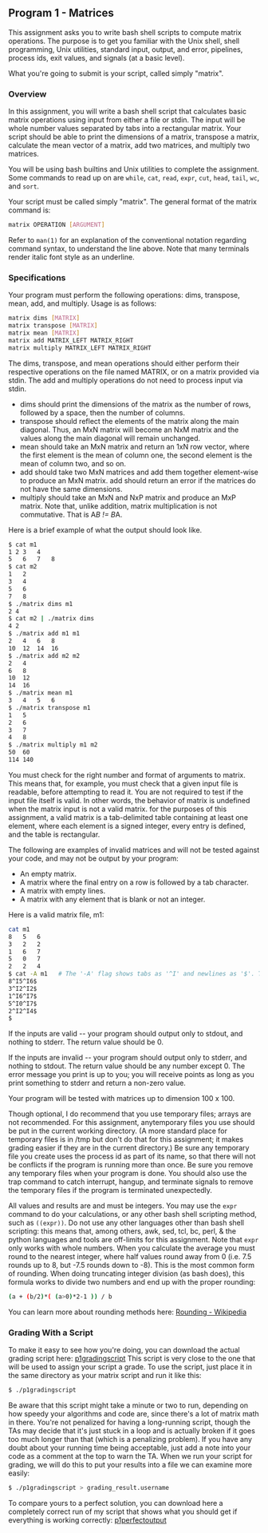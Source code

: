 ## Program 1 - Matrices
This assignment asks you to write bash shell scripts to compute matrix operations. The purpose is to get you familiar with the Unix shell, shell programming, Unix utilities, standard input, output, and error, pipelines, process ids, exit values, and signals (at a basic level).

What you're going to submit is your script, called simply "matrix".

### Overview
In this assignment, you will write a bash shell script that calculates basic matrix operations using input from either a file or stdin. The input will be whole number values separated by tabs into a rectangular matrix. Your script should be able to print the dimensions of a matrix, transpose a matrix, calculate the mean vector of a matrix, add two matrices, and multiply two matrices.

You will be using bash builtins and Unix utilities to complete the assignment. Some commands to read up on are `while`, `cat`,  `read`, `expr`, `cut`, `head`,  `tail`, `wc`, and `sort`.

Your script must be called simply "matrix". The general format of the matrix command is:
```bash
matrix OPERATION [ARGUMENT]
```
Refer to `man(1)` for an explanation of the conventional notation regarding command syntax, to understand the line above. Note that many terminals render italic font style as an underline.

### Specifications
Your program must perform the following operations: dims, transpose, mean, add, and multiply. Usage is as follows:
```bash
matrix dims [MATRIX]
matrix transpose [MATRIX]
matrix mean [MATRIX]
matrix add MATRIX_LEFT MATRIX_RIGHT
matrix multiply MATRIX_LEFT MATRIX_RIGHT
```
The dims, transpose, and mean operations should either perform their respective operations on the file named MATRIX, or on a matrix provided via stdin. The add and multiply operations do not need to process input via stdin.
 - dims should print the dimensions of the matrix as the number of rows, followed by a space, then the number of columns.
 - transpose should reflect the elements of the matrix along the main diagonal. Thus, an MxN matrix will become an NxM matrix and the values along the main diagonal will remain unchanged.
 - mean should take an MxN matrix and return an 1xN row vector, where the first element is the mean of column one, the second element is the mean of column two, and so on.
 - add should take two MxN matrices and add them together element-wise to produce an MxN matrix. add should return an error if the matrices do not have the same dimensions.
 - multiply should take an MxN and NxP matrix and produce an MxP matrix. Note that, unlike addition, matrix multiplication is not commutative. That is A*B != B*A.

Here is a brief example of what the output should look like.

```bash
$ cat m1
1 2	3	4
5	6	7	8
$ cat m2
1	2
3	4
5	6
7	8
$ ./matrix dims m1
2 4
$ cat m2 | ./matrix dims
4 2
$ ./matrix add m1 m1
2	4	6	8
10	12	14	16
$ ./matrix add m2 m2
2	4
6	8
10	12
14	16
$ ./matrix mean m1
3	4	5	6
$ ./matrix transpose m1
1	5
2	6
3	7
4	8
$ ./matrix multiply m1 m2
50	60
114	140
```

You must check for the right number and format of arguments to matrix. This means that, for example, you must check that a given input file is readable, before attempting to read it. You are not required to test if the input file itself is valid. In other words, the behavior of matrix is undefined when the matrix input is not a valid matrix. for the purposes of this assignment, a valid matrix is a tab-delimited table containing at least one element, where each element is a signed integer, every entry is defined, and the table is rectangular.

The following are examples of invalid matrices and will not be tested against your code, and may not be output by your program:

   - An empty matrix.
   - A matrix where the final entry on a row is followed by a tab character.
   - A matrix with empty lines.
   - A matrix with any element that is blank or not an integer.

Here is a valid matrix file, m1:
```bash
cat m1
8	5	6
3	2	2
1	6	7
5	0	7
2	2	4
$ cat -A m1   # The '-A' flag shows tabs as '^I' and newlines as '$'. This is a good way to check correctness.
8^I5^I6$
3^I2^I2$
1^I6^I7$
5^I0^I7$
2^I2^I4$
$
```
If the inputs are valid -- your program should output only to stdout, and nothing to stderr. The return value should be 0.

If the inputs are invalid -- your program should output only to stderr, and nothing to stdout. The return value should be any number except 0. The error message you print is up to you; you will receive points as long as you print something to stderr and return a non-zero value.

Your program will be tested with matrices up to dimension 100 x 100.

Though optional, I do recommend that you use temporary files; arrays are not recommended. For this assignment, anytemporary files you use should be put in the current working directory. (A more standard place for temporary files is in /tmp but don't do that for this assignment; it makes grading easier if they are in the current directory.) Be sure any temporary file you create uses the process id as part of its name, so that there will not be conflicts if the program is running more than once. Be sure you remove any temporary files when your program is done. You should also use the trap command to catch interrupt, hangup, and terminate signals to remove the temporary files if the program is terminated unexpectedly.

All values and results are and must be integers. You may use the `expr`  command to do your calculations, or any other bash shell scripting method, such as `((expr))`. Do not use any other languages other than bash shell scripting: this means that, among others, awk, sed, tcl, bc, perl, & the python languages and tools are off-limits for this assignment. Note that `expr` only works with whole numbers. When you calculate the average you must round to the nearest integer, where half values round away from 0 (i.e. 7.5 rounds up to 8, but -7.5 rounds down to -8). This is the most common form of rounding. When doing truncating integer division (as bash does), this formula works to divide two numbers and end up with the proper rounding:
```bash
(a + (b/2)*( (a>0)*2-1 )) / b
```
You can learn more about rounding methods here:
[Rounding - Wikipedia](https://en.wikipedia.org/wiki/Rounding#Round_half_away_from_zero)

### Grading With a Script
To make it easy to see how you're doing, you can download the actual grading script here:
[p1gradingscript](./p1gradingscript)
This script is very close to the one that will be used to assign your script a grade. To use the script, just place it in the same directory as your matrix script and run it like this:
```bash
$ ./p1gradingscript
```
Be aware that this script might take a minute or two to run, depending on how speedy your algorithms and code are, since there's a lot of matrix math in there. You're not penalized for having a long-running script, though the TAs may decide that it's just stuck in a loop and is actually broken if it goes too much longer than that (which is a penalizing problem). If you have any doubt about your running time being acceptable, just add a note into your code as a comment at the top to warn the TA. When we run your script for grading, we will do this to put your results into a file we can examine more easily:
```bash
$ ./p1gradingscript > grading_result.username
```
To compare yours to a perfect solution, you can download here a completely correct run of my script that shows what you should get if everything is working correctly:
[p1perfectoutput](./p1perfectoutput)
